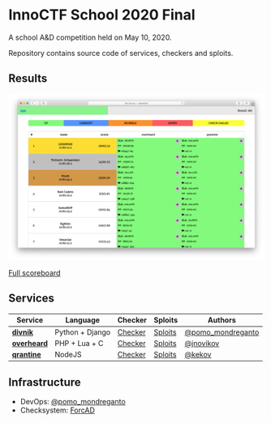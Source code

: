 # InnoCTF School 2020 Final

A school A&D competition held on May 10, 2020.

Repository contains source code of services, checkers and sploits.

## Results

![Top](scoreboard/top.png)

[Full scoreboard](scoreboard/full.png)


## Services

| Service | Language | Checker | Sploits | Authors |
|---------|----------|---------|---------|---------|
| **[divnik](services/divnik/)** | Python + Django | [Checker](checkers/divnik/) | [Sploits](sploits/divnik/) | [@pomo_mondreganto](https://github.com/pomo-mondreganto) |
| **[overheard](services/overheard/)** | PHP + Lua + C | [Checker](checkers/overheard/) | [Sploits](sploits/overheard/) | [@jnovikov](https://github.com/jnovikov) |
| **[qrantine](services/qrantine/)** | NodeJS | [Checker](checkers/qrantine/) | [Sploits](sploits/qrantine/) | [@kekov](https://github.com/xmikasax) |

## Infrastructure

- DevOps: [@pomo_mondreganto](https://github.com/pomo-mondreganto)
- Checksystem: [ForcAD](https://github.com/pomo-mondreganto/ForcAD)
